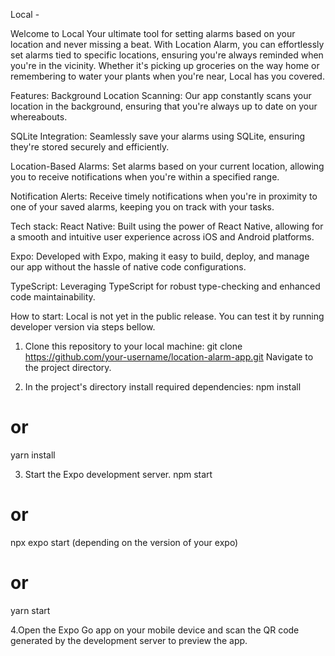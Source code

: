 Local -

Welcome to Local Your ultimate tool for setting alarms based on your location and never missing a beat. With Location Alarm, you can effortlessly set alarms tied to specific locations, ensuring you're always reminded when you're in the vicinity. Whether it's picking up groceries on the way home or remembering to water your plants when you're near, Local has you covered.

Features:
Background Location Scanning: Our app constantly scans your location in the background, ensuring that you're always up to date on your whereabouts.

SQLite Integration: Seamlessly save your alarms using SQLite, ensuring they're stored securely and efficiently.

Location-Based Alarms: Set alarms based on your current location, allowing you to receive notifications when you're within a specified range.

Notification Alerts: Receive timely notifications when you're in proximity to one of your saved alarms, keeping you on track with your tasks.

Tech stack:
React Native: Built using the power of React Native, allowing for a smooth and intuitive user experience across iOS and Android platforms.

Expo: Developed with Expo, making it easy to build, deploy, and manage our app without the hassle of native code configurations.

TypeScript: Leveraging TypeScript for robust type-checking and enhanced code maintainability.

How to start:
Local is not yet in the public release. You can test it by running developer version via steps bellow.

1. Clone this repository to your local machine:
git clone https://github.com/your-username/location-alarm-app.git
Navigate to the project directory.

2. In the project's directory install required dependencies:
npm install
# or
yarn install

3. Start the Expo development server.
npm start
# or
npx expo start (depending on the version of your expo)
# or
yarn start

4.Open the Expo Go app on your mobile device and scan the QR code generated by the development server to preview the app.
